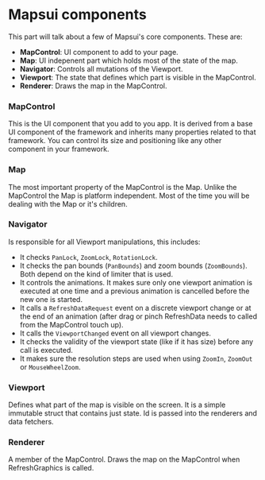 # Mapsui components

This part will talk about a few of Mapsui's core components. These are:
- **MapControl**: UI component to add to your page.
- **Map**: UI indepenent part which holds most of the state of the map. 
- **Navigator**: Controls all mutations of the Viewport.
- **Viewport**: The state that defines which part is visible in the MapControl.
- **Renderer**: Draws the map in the MapControl.

### MapControl

This is the UI component that you add to you app. It is derived from a base UI component of the framework and inherits many properties related to that framework. You can control its size and positioning like any other component in your framework.

### Map

The most important property of the MapControl is the Map. Unlike the MapControl the Map is platform independent. Most of the time you will be dealing with the Map or it's children. 

### Navigator

Is responsible for all Viewport manipulations, this includes:
- It checks `PanLock`, `ZoomLock`, `RotationLock`. 
- It checks the pan bounds (`PanBounds`) and zoom bounds (`ZoomBounds`). Both depend on the kind of limiter that is used. 
- It controls the animations. It makes sure only one viewport animation is executed at one time and a previous animation is cancelled before the new one is started. 
- It calls a `RefreshDataRequest` event on a discrete viewport change or at the end of an animation (after drag or pinch RefreshData needs to called from the MapControl touch up). 
- It calls the `ViewportChanged` event on all viewport changes. 
- It checks the validity of the viewport state (like if it has size) before any call is executed. 
- It makes sure the resolution steps are used when using `ZoomIn`, `ZoomOut` or `MouseWheelZoom`.

### Viewport

Defines what part of the map is visible on the screen. It is a simple immutable struct that contains just state. Id is passed into the renderers and data fetchers.

### Renderer
A member of the MapControl. Draws the map on the MapControl when RefreshGraphics is called.
